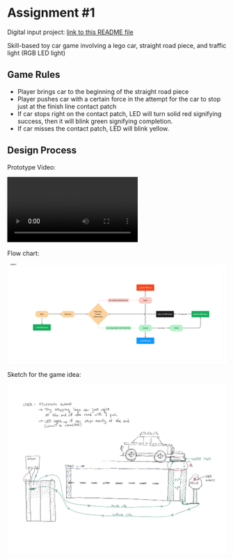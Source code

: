 # Assignment #1

Digital input project: [link to this README file](./README.md)

Skill-based toy car game involving a lego car, straight road piece, and traffic light (RGB LED light)

## Game Rules

* Player brings car to the beginning of the straight road piece
* Player pushes car with a certain force in the attempt for the car to stop just at the finish line contact patch
* If car stops right on the contact patch, LED will turn solid red signifying success, then it will blink green signifying completion.
* If car misses the contact patch, LED will blink yellow.

## Design Process

Prototype Video:

![prototype video](./ShortVideo.mov)

Flow chart:

![flow chart](./Flowchart.jpg)

Sketch for the game idea:

![car idea sketch](./Sketch_2.jpg)
